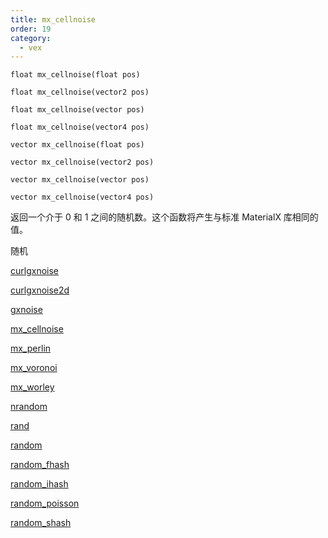 ```yaml
---
title: mx_cellnoise
order: 19
category:
  - vex
---
```


`float mx_cellnoise(float pos)`

`float mx_cellnoise(vector2 pos)`

`float mx_cellnoise(vector pos)`

`float mx_cellnoise(vector4 pos)`

`vector mx_cellnoise(float pos)`

`vector mx_cellnoise(vector2 pos)`

`vector mx_cellnoise(vector pos)`

`vector mx_cellnoise(vector4 pos)`

返回一个介于 0 和 1 之间的随机数。这个函数将产生与标准 MaterialX 库相同的值。

随机

[curlgxnoise](curlgxnoise.html)

[curlgxnoise2d](curlgxnoise2d.html)

[gxnoise](gxnoise.html)

[mx_cellnoise](mx_cellnoise.html)

[mx_perlin](mx_perlin.html)

[mx_voronoi](mx_voronoi.html)

[mx_worley](mx_worley.html)

[nrandom](nrandom.html)

[rand](rand.html)

[random](random.html)

[random_fhash](random_fhash.html)

[random_ihash](random_ihash.html)

[random_poisson](random_poisson.html)

[random_shash](random_shash.html)
